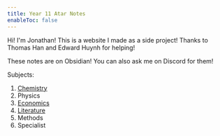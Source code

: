 ```yaml
---
title: Year 11 Atar Notes
enableToc: false
---
```


Hi! I'm Jonathan! This is a website I made as a side project! Thanks to Thomas Han and Edward Huynh for helping! 

These notes are on Obsidian! You can also ask me on Discord for them!

Subjects:
1. [Chemistry](Chemistry/Chemistry.md)
2. Physics
3. [Economics](Economics/Economics.md)
4. [Literature](Literature/Literature.md)
5. Methods
6. Specialist 